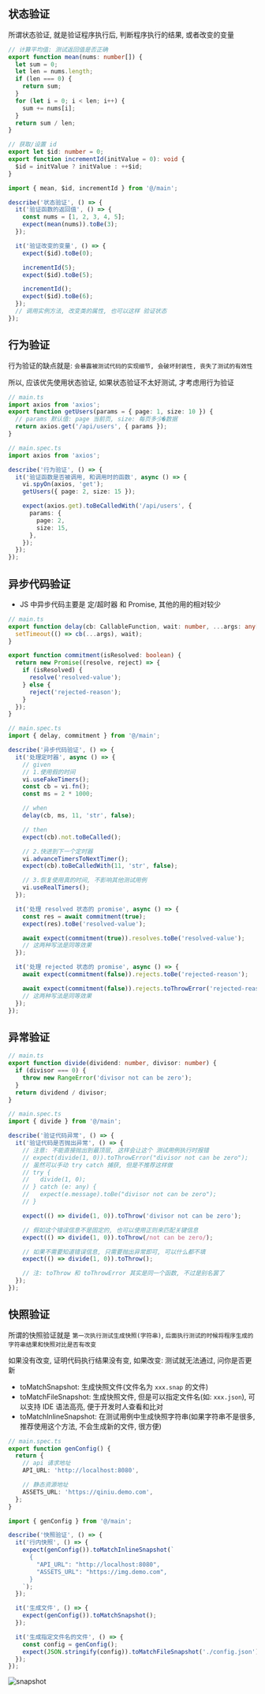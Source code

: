 ## 状态验证

所谓状态验证, 就是验证程序执行后, 判断程序执行的结果, 或者改变的变量

```typescript
// 计算平均值: 测试返回值是否正确
export function mean(nums: number[]) {
  let sum = 0;
  let len = nums.length;
  if (len === 0) {
    return sum;
  }
  for (let i = 0; i < len; i++) {
    sum += nums[i];
  }
  return sum / len;
}

// 获取/设置 id
export let $id: number = 0;
export function incrementId(initValue = 0): void {
  $id = initValue ? initValue : ++$id;
}
```

```typescript
import { mean, $id, incrementId } from '@/main';

describe('状态验证', () => {
  it('验证函数的返回值', () => {
    const nums = [1, 2, 3, 4, 5];
    expect(mean(nums)).toBe(3);
  });

  it('验证改变的变量', () => {
    expect($id).toBe(0);

    incrementId(5);
    expect($id).toBe(5);

    incrementId();
    expect($id).toBe(6);
  });
  // 调用实例方法, 改变类的属性, 也可以这样 验证状态
});
```

## 行为验证

行为验证的缺点就是: `会暴露被测试代码的实现细节, 会破坏封装性, 丧失了测试的有效性`

所以, 应该优先使用状态验证, 如果状态验证不太好测试, 才考虑用行为验证

```typescript
// main.ts
import axios from 'axios';
export function getUsers(params = { page: 1, size: 10 }) {
  // params 默认值: page 当前页, size: 每页多少�数据
  return axios.get('/api/users', { params });
}
```

```typescript
// main.spec.ts
import axios from 'axios';

describe('行为验证', () => {
  it('验证函数是否被调用, 和调用时的函数', async () => {
    vi.spyOn(axios, 'get');
    getUsers({ page: 2, size: 15 });

    expect(axios.get).toBeCalledWith('/api/users', {
      params: {
        page: 2,
        size: 15,
      },
    });
  });
});
```

## 异步代码验证

- JS 中异步代码主要是 定/超时器 和 Promise, 其他的用的相对较少

```typescript
// main.ts
export function delay(cb: CallableFunction, wait: number, ...args: any[]) {
  setTimeout(() => cb(...args), wait);
}

export function commitment(isResolved: boolean) {
  return new Promise((resolve, reject) => {
    if (isResolved) {
      resolve('resolved-value');
    } else {
      reject('rejected-reason');
    }
  });
}
```

```typescript
// main.spec.ts
import { delay, commitment } from '@/main';

describe('异步代码验证', () => {
  it('处理定时器', async () => {
    // given
    // 1.使用假的时间
    vi.useFakeTimers();
    const cb = vi.fn();
    const ms = 2 * 1000;

    // when
    delay(cb, ms, 11, 'str', false);

    // then
    expect(cb).not.toBeCalled();

    // 2.快进到下一个定时器
    vi.advanceTimersToNextTimer();
    expect(cb).toBeCalledWith(11, 'str', false);

    // 3.恢复使用真的时间, 不影响其他测试用例
    vi.useRealTimers();
  });

  it('处理 resolved 状态的 promise', async () => {
    const res = await commitment(true);
    expect(res).toBe('resolved-value');

    await expect(commitment(true)).resolves.toBe('resolved-value');
    // 这两种写法是同等效果
  });

  it('处理 rejected 状态的 promise', async () => {
    await expect(commitment(false)).rejects.toBe('rejected-reason');

    await expect(commitment(false)).rejects.toThrowError('rejected-reason');
    // 这两种写法是同等效果
  });
});
```

## 异常验证

```typescript
// main.ts
export function divide(dividend: number, divisor: number) {
  if (divisor === 0) {
    throw new RangeError('divisor not can be zero');
  }
  return dividend / divisor;
}
```

```typescript
// main.spec.ts
import { divide } from '@/main';

describe('验证代码异常', () => {
  it('验证代码是否抛出异常', () => {
    // 注意: 不能直接抛出到最顶层, 这样会让这个 测试用例执行时报错
    // expect(divide(1, 0)).toThrowError("divisor not can be zero");
    // 虽然可以手动 try catch 捕获, 但是不推荐这样做
    // try {
    //   divide(1, 0);
    // } catch (e: any) {
    //   expect(e.message).toBe("divisor not can be zero");
    // }

    expect(() => divide(1, 0)).toThrow('divisor not can be zero');

    // 假如这个错误信息不是固定的, 也可以使用正则来匹配关键信息
    expect(() => divide(1, 0)).toThrow(/not can be zero/);

    // 如果不需要知道错误信息, 只需要抛出异常即可, 可以什么都不填
    expect(() => divide(1, 0)).toThrow();

    // 注: toThrow 和 toThrowError 其实是同一个函数, 不过是别名罢了
  });
});
```

## 快照验证

所谓的快照验证就是 `第一次执行测试生成快照(字符串)`, `后面执行测试的时候将程序生成的字符串结果和快照对比是否有改变`

如果没有改变, 证明代码执行结果没有变, 如果改变: 测试就无法通过, 问你是否更新

- toMatchSnapshot: 生成快照文件(文件名为 `xxx.snap` 的文件)
- toMatchFileSnapshot: 生成快照文件, 但是可以指定文件名(如: `xxx.json`), 可以支持 IDE 语法高亮, 便于开发时人查看和比对
- toMatchInlineSnapshot: 在测试用例中生成快照字符串(如果字符串不是很多, 推荐使用这个方法, 不会生成新的文件, 很方便)

```typescript
// main.spec.ts
export function genConfig() {
  return {
    // api 请求地址
    API_URL: 'http://localhost:8080',

    // 静态资源地址
    ASSETS_URL: 'https://qiniu.demo.com',
  };
}
```

```typescript
import { genConfig } from '@/main';

describe('快照验证', () => {
  it('行内快照', () => {
    expect(genConfig()).toMatchInlineSnapshot(`
      {
        "API_URL": "http://localhost:8080",
        "ASSETS_URL": "https://img.demo.com",
      }
    `);
  });

  it('生成文件', () => {
    expect(genConfig()).toMatchSnapshot();
  });

  it('生成指定文件名的文件', () => {
    const config = genConfig();
    expect(JSON.stringify(config)).toMatchFileSnapshot('./config.json');
  });
});
```

![snapshot](https://raw.githubusercontent.com/liaohui5/images/main/images/20230914001307.png)

